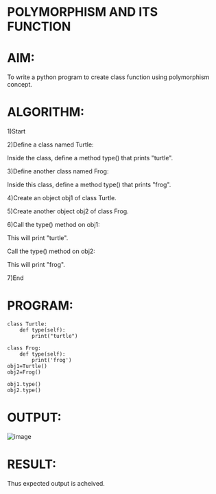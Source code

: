 # POLYMORPHISM AND ITS FUNCTION
# AIM:
To write a python program to create class function using polymorphism concept.
# ALGORITHM:

1)Start

2)Define a class named Turtle:

   Inside the class, define a method type() that prints "turtle".

3)Define another class named Frog:

   Inside this class, define a method type() that prints "frog".

4)Create an object obj1 of class Turtle.

5)Create another object obj2 of class Frog.

6)Call the type() method on obj1:

   This will print "turtle".

   Call the type() method on obj2:

  This will print "frog".

7)End
# PROGRAM:
```
class Turtle:
    def type(self):
        print("turtle")

class Frog:
    def type(self):
        print('frog')
obj1=Turtle()
obj2=Frog()

obj1.type()
obj2.type()
```
# OUTPUT:
![image](https://github.com/user-attachments/assets/b225737c-6741-4d9b-ae13-c9a19f505149)
# RESULT:
Thus expected output is acheived.
